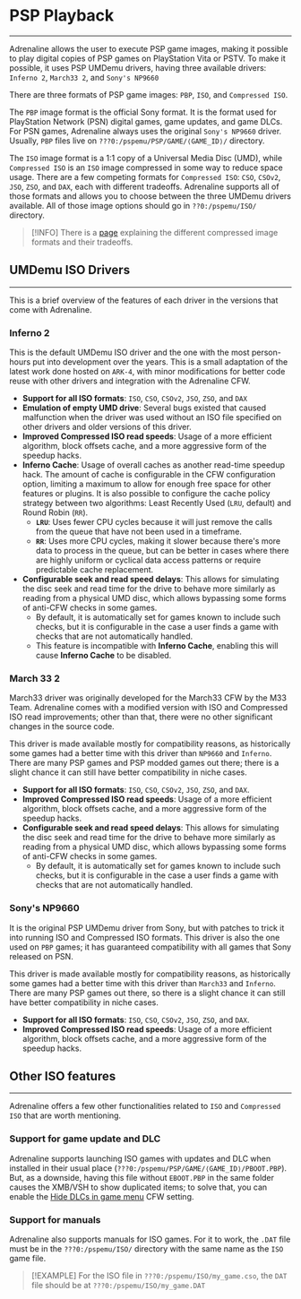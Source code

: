 # PSP Playback
---

Adrenaline allows the user to execute PSP game images, making it possible to play digital copies of PSP games on PlayStation Vita or PSTV. To make it possible, it uses PSP UMDemu drivers, having three available drivers: `Inferno 2`, `March33 2`, and `Sony's NP9660`

There are three formats of PSP game images: `PBP`, `ISO`, and `Compressed ISO`.

The `PBP` image format is the official Sony format. It is the format used for PlayStation Network (PSN) digital games, game updates, and game DLCs. For PSN games, Adrenaline always uses the original `Sony's NP9660` driver. Usually, `PBP` files live on `???0:/pspemu/PSP/GAME/⟨GAME_ID⟩/` directory.

The `ISO` image format is a 1:1 copy of a Universal Media Disc (UMD), while `Compressed ISO` is an `ISO` image compressed in some way to reduce space usage. There are a few competing formats for `Compressed ISO`: `CSO`, `CSOv2`, `JSO`, `ZSO`, and `DAX`, each with different tradeoffs. Adrenaline supports all of those formats and allows you to choose between the three UMDemu drivers available. All of those image options should go in `??0:/pspemu/ISO/` directory.

> [!INFO]
> There is a [page](./05-PSPPlayback/01-CompressedIsoFormats.md) explaining the different compressed image formats and their tradeoffs.

## UMDemu ISO Drivers
---

This is a brief overview of the features of each driver in the versions that come with Adrenaline.

### Inferno 2

This is the default UMDemu ISO driver and the one with the most person-hours put into development over the years. This is a small adaptation of the latest work done hosted on `ARK-4`, with minor modifications for better code reuse with other drivers and integration with the Adrenaline CFW.

- **Support for all ISO formats**: `ISO`, `CSO`, `CSOv2`, `JSO`, `ZSO`, and `DAX`
- **Emulation of empty UMD drive**: Several bugs existed that caused malfunction when the driver was used without an ISO file specified on other drivers and older versions of this driver.
- **Improved Compressed ISO read speeds**: Usage of a more efficient algorithm, block offsets cache, and a more aggressive form of the speedup hacks.
- **Inferno Cache**: Usage of overall caches as another read-time speedup hack. The amount of cache is configurable in the CFW configuration option, limiting a maximum to allow for enough free space for other features or plugins. It is also possible to configure the cache policy strategy between two algorithms: Least Recently Used (`LRU`, default) and Round Robin (`RR`).
    - **`LRU`**: Uses fewer CPU cycles because it will just remove the calls from the queue that have not been used in a timeframe.
    - **`RR`**: Uses more CPU cycles, making it slower because there's more data to process in the queue, but can be better in cases where there are highly uniform or cyclical data access patterns or require predictable cache replacement.
- **Configurable seek and read speed delays**: This allows for simulating the disc seek and read time for the drive to behave more similarly as reading from a physical UMD disc, which allows bypassing some forms of anti-CFW checks in some games.
    - By default, it is automatically set for games known to include such checks, but it is configurable in the case a user finds a game with checks that are not automatically handled.
    - This feature is incompatible with **Inferno Cache**, enabling this will cause **Inferno Cache** to be disabled.

### March 33 2

March33 driver was originally developed for the March33 CFW by the M33 Team. Adrenaline comes with a modified version with ISO and Compressed ISO read improvements; other than that, there were no other significant changes in the source code.

This driver is made available mostly for compatibility reasons, as historically some games had a better time with this driver than `NP9660` and `Inferno`. There are many PSP games and PSP modded games out there; there is a slight chance it can still have better compatibility in niche cases.

- **Support for all ISO formats**: `ISO`, `CSO`, `CSOv2`, `JSO`, `ZSO`, and `DAX`.
- **Improved Compressed ISO read speeds**: Usage of a more efficient algorithm, block offsets cache, and a more aggressive form of the speedup hacks.
- **Configurable seek and read speed delays**: This allows for simulating the disc seek and read time for the drive to behave more similarly as reading from a physical UMD disc, which allows bypassing some forms of anti-CFW checks in some games.
    - By default, it is automatically set for games known to include such checks, but it is configurable in the case a user finds a game with checks that are not automatically handled.

### Sony's NP9660

It is the original PSP UMDemu driver from Sony, but with patches to trick it into running ISO and Compressed ISO formats. This driver is also the one used on `PBP` games; it has guaranteed compatibility with all games that Sony released on PSN.

This driver is made available mostly for compatibility reasons, as historically some games had a better time with this driver than `March33` and `Inferno`. There are many PSP games out there, so there is a slight chance it can still have better compatibility in niche cases.

- **Support for all ISO formats**: `ISO`, `CSO`, `CSOv2`, `JSO`, `ZSO`, and `DAX`.
- **Improved Compressed ISO read speeds**: Usage of a more efficient algorithm, block offsets cache, and a more aggressive form of the speedup hacks.

## Other ISO features
---

Adrenaline offers a few other functionalities related to `ISO` and `Compressed ISO` that are worth mentioning.

### Support for game update and DLC

Adrenaline supports launching ISO games with updates and DLC when installed in their usual place (`???0:/pspemu/PSP/GAME/⟨GAME_ID⟩/PBOOT.PBP`). But, as a downside, having this file without `EBOOT.PBP` in the same folder causes the XMB/VSH to show duplicated items; to solve that, you can enable the [Hide DLCs in game menu](./08-CfwConfiguration.md#hide-dlcs-in-game-menu) CFW setting.

### Support for manuals

Adrenaline also supports manuals for ISO games. For it to work, the `.DAT` file must be in the `???0:/pspemu/ISO/` directory with the same name as the `ISO` game file.

> [!EXAMPLE]
> For the ISO file in `???0:/pspemu/ISO/my_game.cso`, the `DAT` file should be at `???0:/pspemu/ISO/my_game.DAT`